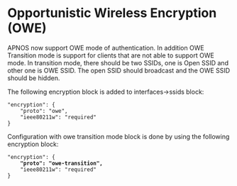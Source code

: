 # Opportunistic Wireless Encryption (OWE)

APNOS now support OWE mode of authentication. In addition OWE Transition mode is support for clients that are not able to support OWE mode. In transition mode, there should be two SSIDs, one is Open SSID and other one is OWE SSID. The open SSID should broadcast and the OWE SSID should be hidden.&#x20;

The following encryption block is added to interfaces->ssids  block:

```
"encryption": {
    "proto": "owe",
    "ieee80211w": "required"
}
```

Configuration with owe transition mode block is done by using the following encryption block:

<pre><code>"encryption": {
<strong>    "proto": "owe-transition",
</strong>    "ieee80211w": "required"
}
</code></pre>
